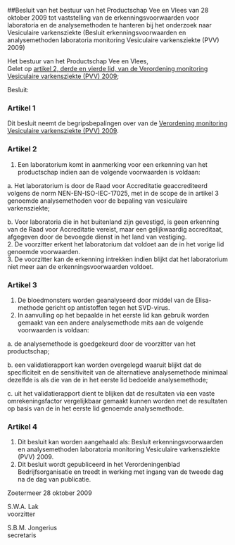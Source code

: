 <meta http-equiv='Content-Type' content='text/html; charset=utf-8' />

##Besluit van het bestuur van het Productschap Vee en Vlees van 28 oktober 2009 tot vaststelling van de erkenningsvoorwaarden voor laboratoria en de analysemethoden te hanteren bij het onderzoek naar Vesiculaire varkensziekte (Besluit erkenningsvoorwaarden en analysemethoden laboratoria monitoring Vesiculaire varkensziekte (PVV) 2009)

Het bestuur van het Productschap Vee en Vlees,  
Gelet op [artikel 2, derde en vierde lid, van de Verordening monitoring Vesiculaire varkensziekte (PVV) 2009](../../../../../../../../../pbo/verordening/monitoring/vesiculaire/varkensziekte/(pvv)/2009/BWBR0027167/README.md);

Besluit:    

### Artikel  1  

Dit besluit neemt de begripsbepalingen over van de [Verordening monitoring Vesiculaire varkensziekte (PVV) 2009](../../../../../../../../../pbo/verordening/monitoring/vesiculaire/varkensziekte/(pvv)/2009/BWBR0027167/README.md).  

### Artikel  2  

1.  Een laboratorium komt in aanmerking voor een erkenning van het productschap indien aan de volgende voorwaarden is voldaan: 

a. Het laboratorium is door de Raad voor Accreditatie geaccrediteerd volgens de norm NEN-EN-ISO-IEC-17025, met in de scope de in artikel 3 genoemde analysemethoden voor de bepaling van vesiculaire varkensziekte;  

b. Voor laboratoria die in het buitenland zijn gevestigd, is geen erkenning van de Raad voor Accreditatie vereist, maar een gelijkwaardig accreditaat, afgegeven door de bevoegde dienst in het land van vestiging.     
2.  De voorzitter erkent het laboratorium dat voldoet aan de in het vorige lid genoemde voorwaarden.   
3.  De voorzitter kan de erkenning intrekken indien blijkt dat het laboratorium niet meer aan de erkenningsvoorwaarden voldoet.   

### Artikel  3  

1.  De bloedmonsters worden geanalyseerd door middel van de Elisa-methode gericht op antistoffen tegen het SVD-virus.   
2.  In aanvulling op het bepaalde in het eerste lid kan gebruik worden gemaakt van een andere analysemethode mits aan de volgende voorwaarden is voldaan: 

a. de analysemethode is goedgekeurd door de voorzitter van het productschap;  

b. een validatierapport kan worden overgelegd waaruit blijkt dat de specificiteit en de sensitiviteit van de alternatieve analysemethode minimaal dezelfde is als die van de in het eerste lid bedoelde analysemethode;  

c. uit het validatierapport dient te blijken dat de resultaten via een vaste omrekeningsfactor vergelijkbaar gemaakt kunnen worden met de resultaten op basis van de in het eerste lid genoemde analysemethode.     

### Artikel  4  

1.  Dit besluit kan worden aangehaald als: Besluit erkenningsvoorwaarden en analysemethoden laboratoria monitoring Vesiculaire varkensziekte (PVV) 2009.   
2.  Dit besluit wordt gepubliceerd in het Verordeningenblad Bedrijfsorganisatie en treedt in werking met ingang van de tweede dag na de dag van publicatie.   

Zoetermeer 
28 oktober 2009   

S.W.A. Lak  
voorzitter  

S.B.M. Jongerius  
secretaris    
